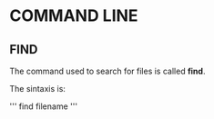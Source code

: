 # COMMAND LINE 

## FIND
The command used to search for files is called **find**.

The sintaxis is: 

'''
find filename
'''
